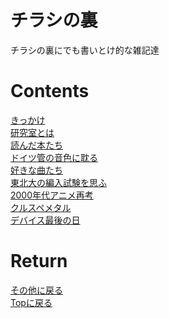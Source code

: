 <!-- Google tag (gtag.js) -->
<script async src="https://www.googletagmanager.com/gtag/js?id=G-8P412RLRC8"></script>
<script>
  window.dataLayer = window.dataLayer || [];
  function gtag(){dataLayer.push(arguments);}
  gtag('js', new Date());

  gtag('config', 'G-8P412RLRC8');
</script>

# チラシの裏
チラシの裏にでも書いとけ的な雑記達

# Contents
[きっかけ](./kikkake.md)<br>
[研究室とは](./lab.md)<br>
[読んだ本たち](./book_log.md)<br>
[ドイツ管の音色に耽る](./posaune.md)<br>
[好きな曲たち](./symphony.md)<br>
[東北大の編入試験を思ふ](./hennyu.md)<br>
[2000年代アニメ再考](./anime.md)<br>
[クルスペメタル](./kruspe.md)<br>
[デバイス最後の日](./gate_leak.md)<br>


# Return
[その他に戻る](../others.md)<br>
[Topに戻る](https://motoyashinozaki.github.io/minidora/)